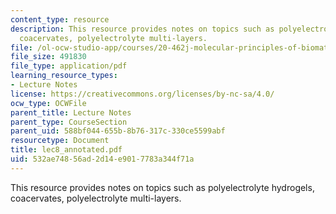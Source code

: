 ```yaml
---
content_type: resource
description: This resource provides notes on topics such as polyelectrolyte hydrogels,
  coacervates, polyelectrolyte multi-layers.
file: /ol-ocw-studio-app/courses/20-462j-molecular-principles-of-biomaterials-spring-2006/532ae74856ad2d14e9017783a344f71a_lec8_annotated.pdf
file_size: 491830
file_type: application/pdf
learning_resource_types:
- Lecture Notes
license: https://creativecommons.org/licenses/by-nc-sa/4.0/
ocw_type: OCWFile
parent_title: Lecture Notes
parent_type: CourseSection
parent_uid: 588bf044-655b-8b76-317c-330ce5599abf
resourcetype: Document
title: lec8_annotated.pdf
uid: 532ae748-56ad-2d14-e901-7783a344f71a
---
```

This resource provides notes on topics such as polyelectrolyte hydrogels, coacervates, polyelectrolyte multi-layers.